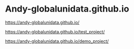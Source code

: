 # Andy-globalunidata.github.io

https://andy-globalunidata.github.io/

https://andy-globalunidata.github.io/test_project/

https://andy-globalunidata.github.io/demo_project/
